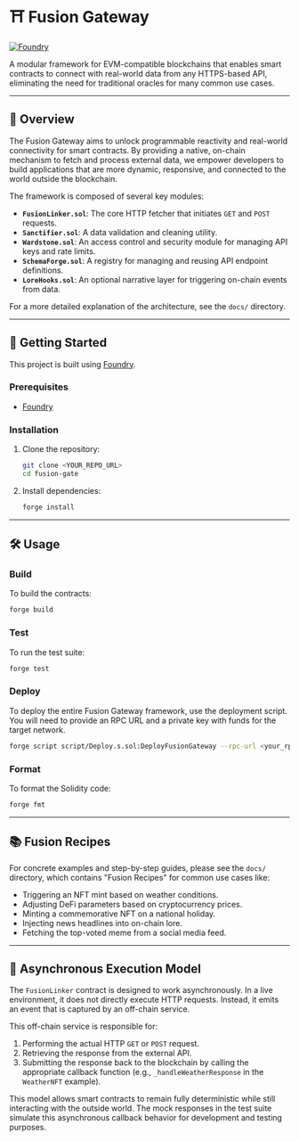 # ⛩️ Fusion Gateway

[![Foundry](https://img.shields.io/badge/Built%20with-Foundry-FF0000?style=for-the-badge&logo=foundry)](https://github.com/foundry-rs/foundry)

A modular framework for EVM-compatible blockchains that enables smart contracts to connect with real-world data from any HTTPS-based API, eliminating the need for traditional oracles for many common use cases.

---

## 📖 Overview

The Fusion Gateway aims to unlock programmable reactivity and real-world connectivity for smart contracts. By providing a native, on-chain mechanism to fetch and process external data, we empower developers to build applications that are more dynamic, responsive, and connected to the world outside the blockchain.

The framework is composed of several key modules:

-   **`FusionLinker.sol`**: The core HTTP fetcher that initiates `GET` and `POST` requests.
-   **`Sanctifier.sol`**: A data validation and cleaning utility.
-   **`Wardstone.sol`**: An access control and security module for managing API keys and rate limits.
-   **`SchemaForge.sol`**: A registry for managing and reusing API endpoint definitions.
-   **`LoreHooks.sol`**: An optional narrative layer for triggering on-chain events from data.

For a more detailed explanation of the architecture, see the `docs/` directory.

---

## 🚀 Getting Started

This project is built using [Foundry](https://github.com/foundry-rs/foundry).

### Prerequisites

-   [Foundry](https://book.getfoundry.sh/getting-started/installation)

### Installation

1.  Clone the repository:
    ```bash
    git clone <YOUR_REPO_URL>
    cd fusion-gate
    ```

2.  Install dependencies:
    ```bash
    forge install
    ```

---

## 🛠️ Usage

### Build

To build the contracts:

```bash
forge build
```

### Test

To run the test suite:

```bash
forge test
```

### Deploy

To deploy the entire Fusion Gateway framework, use the deployment script. You will need to provide an RPC URL and a private key with funds for the target network.

```bash
forge script script/Deploy.s.sol:DeployFusionGateway --rpc-url <your_rpc_url> --private-key <your_private_key> --broadcast
```

### Format

To format the Solidity code:

```bash
forge fmt
```

---

## 📚 Fusion Recipes

For concrete examples and step-by-step guides, please see the `docs/` directory, which contains "Fusion Recipes" for common use cases like:

-   Triggering an NFT mint based on weather conditions.
-   Adjusting DeFi parameters based on cryptocurrency prices.
-   Minting a commemorative NFT on a national holiday.
-   Injecting news headlines into on-chain lore.
-   Fetching the top-voted meme from a social media feed.

---

## 🔌 Asynchronous Execution Model

The `FusionLinker` contract is designed to work asynchronously. In a live environment, it does not directly execute HTTP requests. Instead, it emits an event that is captured by an off-chain service.

This off-chain service is responsible for:
1.  Performing the actual HTTP `GET` or `POST` request.
2.  Retrieving the response from the external API.
3.  Submitting the response back to the blockchain by calling the appropriate callback function (e.g., `_handleWeatherResponse` in the `WeatherNFT` example).

This model allows smart contracts to remain fully deterministic while still interacting with the outside world. The mock responses in the test suite simulate this asynchronous callback behavior for development and testing purposes.
